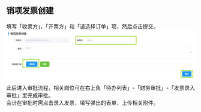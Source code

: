 ## 销项发票创建
填写「收票方」，「开票方」和「请选择订单」项，然后点击<kbd>提交</kbd>。  
![图片](../../.vuepress/public/images/invoice/invoice3.png)
此后进入审批流程，相关岗位可在右上角「待办列表」-「财务审批」-「发票录入审批」里完成审批。  
<ShowImg src="/images/process/cw-fplrsp2.png" text="“发票录入审批”的审批流程图"/> 
会计在审批时需点击<kbd>录入发票</kbd>，填写弹出的表单，上传相关附件。 